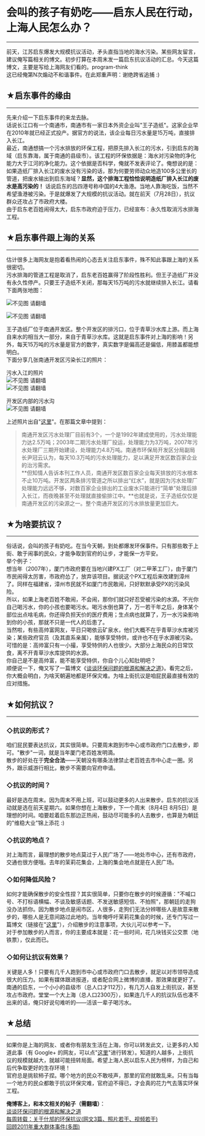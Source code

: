 # 会叫的孩子有奶吃——启东人民在行动，上海人民怎么办？ 

-----

 前天，江苏启东爆发大规模抗议活动，矛头直指当地的海水污染。某些网友留言，建议俺写篇相关的博文。初步打算在本周末发一篇启东抗议活动的汇总。今天这篇博文，主要是写给上海网友们看的。program-think  
 这已经俺第N次煽动不和谐事件。在此郑重声明：谢绝跨省追捕 :)  
   
 ## ★启东事件的缘由
--------

  
 先来介绍一下启东事件的来龙去脉。  
 话说长江口有一个南通市，南通市有一家日本外资企业叫"王子造纸"。这家企业早在2010年就已经正式投产。据官方的说法，该企业每日污水量是15万吨，直接排入长江。  
 最近，南通想搞一个污水排放的环保工程，把原先排入长江的污水，引到启东的海域（启东靠海，属于南通的县级市）。该工程的环保依据是：海水对污染物的净化能力大于江河的净化能力。这个依据是否科学，俺就不发表评论了。俺想说的是：如果造纸厂排入长江的废水没有污染的话，那为何要劳师动众地造100多公里长的管道，把废水输出到启东海域？**显然，这个排海工程恰恰说明造纸厂排入长江的废水是高污染的！** 
 话说启东的吕四港号称中国的4大渔港。当地人靠海吃饭，当然不希望渔港被污染。于是就爆发了大规模的抗议活动。就在前天（7月28日），抗议群众还攻占了市政府大楼。  
 由于启东老百姓闹得太大，启东市政府迫于压力，已经宣布：永久性取消污水排海工程。  
   
 ## ★启东事件跟上海的关系
-----------

  
 估计很多上海网友是抱着看热闹的心态去关注启东事件，殊不知此事跟上海的关系很密切。  
 污水排海的管道工程是取消了，启东老百姓赢得了阶段性胜利。但王子造纸厂并没有永久性停产。只要王子造纸不关闭，那每天15万吨的污水就继续排入长江。请看下面两张地图：  
   
 ![不见图 请翻墙](//lh4.googleusercontent.com/0gxr0_ip1d3I3xCoTmXPHAHjAgjcEblz5oapnRJDghPKHn6DS6k9PNCOW263xMXY0A7evqhuHhfuQVVoVNZwL02oIXDkvrmFSRdp97_z5qKJuBRdi4g)  
   
 ![不见图 请翻墙](//lh6.googleusercontent.com/H06Gg6qkm0j_qaeA3Apq449CdjG8-tZvOXNVe3lLh0TuAAkIRR8gJPsLpLlhr4Cwb4RmNKEBeR6DyVjsnfabhkfkr12001fbe6EAYVz13zqw_LzEjQ)  
   
 王子造纸厂位于南通开发区。整个开发区的排污口，位于青草沙水库上游。而上海自来水的相当大一部分，来自于青草沙水库。这就是启东事件对上海的影响！另外，每天15万吨的污水量是官方的数字，真实数字是偏高还是偏低，用膝盖都能想明白。  
 下面分享几张南通开发区污染长江的照片：  
   
 污水入江的照片  
 ![不见图 请翻墙](//lh5.googleusercontent.com/3xxHG8iGOIwXyQQ3BvD8ZPmRHsuvL5h3oqSrLvSNCS6B6vA0wtga_UuOhfx7dzGw0DygVa2WShbbJJY40vLIR7xodrUsFH5SXQmUYMAVGvWrt_nxMw)  
 ![不见图 请翻墙](//lh5.googleusercontent.com/VOLKh4btqZL1cHTtx4glZX8L67oqr-mJxvBgO-umRXEKPJzGX-vHQr_zBr5tRapZaBvgFU8fh3E9KWEEzCrxKqtLKINeqXqq4NvVHPkruKhMnPsGaw)  
   
 开发区内部的污水沟  
 ![不见图 请翻墙](//lh5.googleusercontent.com/ESgu3b9DTYB9BB-rN5Ku8zz8sBhq7c3Gc-nDaSVBbd5c60m2rYaax4TuLIS-e5jihNmFtcXt0eJ6ksAvAG1FPo3G8EU9Yi6QifS65OxBeUbKBq1jCw)  
   
 上述照片出自"[这里](http://www.wenhuinews.com/content-201204-202511.html)"。在那篇文章中提到：  
 
> 南通开发区污水处理厂目前有3个，一个是1992年建成使用的，污水处理能力达2.5万吨；2003年二期污水处理厂投运，处理能力为3万吨，2007年污水处理厂三期开始建设，处理能力4.8万吨。南通市环保局开发区分局副局长尹冠云认为，每天10.3万吨的污水处理能力，足以满足开发区数百家企业的治污需求。  
>  **但知情人告诉本刊工作人员，南通开发区数百家企业每天排放的污水根本不止10万吨。开发区两条排污管道之所以排出“红水”，就是因为污水处理厂处理能力远远不够，对数百家企业排出的工业废水只能进行“简单”处理后排入长江，而夜晚甚至不处理就直接偷排江中。**也就是说，王子造纸仅仅是南通开发区的污染源之一。整个南通开发区的污水排放量更加巨大。  
   
 ## ★为啥要抗议？
-------

  
 俗话说，会叫的孩子有奶吃。在当今天朝，到处都爆发环保事件。只有那些敢于上街、敢于闹事的民众，才能争取到官府的让步，才能保一方平安。  
 举个例子：  
 想当年（2007年），厦门市政府要在当地兴建PX工厂（对二甲苯工厂），由于厦门市民闹得太厉害，市政府怂了，放弃该项目。据说这个PX工程后来改建到漳州了。同样在福建省，漳州市民就不如厦门市民敢闹，只好默默承受PX的污染风险。  
 所以，如果上海老百姓不敢闹，不会闹，那你们就只好忍受被污染的水源。不光你自己喝污水，你的小孩也要喝污水。喝污水倒也算了，万一若干年之后，身体某个部位出点啥毛病，你还得负担天价的医疗费用；生点病也就算了，万一水污染影响到你的小孩，那就不只是一代人的后患了。  
 当然啦，有些高帅富网友，平日只喝依云矿泉水，他们大概不在乎青草沙水库被污染；某些政府官员（及其直系亲属），能够享受特供，或许也不在乎水源被污染。可惜的是：高帅富只有一小撮，享受特供的人也很少。大部分上海民众的日常饮食，离不开青草沙水库提供的水源。  
 你自己是不是高帅富，能不能享受特供，你自个儿心知肚明吧？  
 顺便说一下，俺又写了一篇博文《[谈谈环保问题的根源和解决之道](http://program-think.blogspot.com/2012/08/environment-pollution-in-china.html)》。看完之后，你大概会明白，为啥天朝遍地都是环保灾难。为啥上街抗议是咱屁民最直接有效的应对措施。  
   
 ## ★如何抗议？
------

  
 ### ◇抗议的形式？

  
 咱们屁民要表达抗议，其实很简单。只要周末跑到市中心或市政府门口去散步，即可。"散步"一词，就是当年厦门老百姓发明滴。  
 散步的好处在于**完全合法**——天朝没有哪条法律禁止老百姓去市中心走一圈。另外，跟示威游行相比，散步不需要向官府申请。  
   
 ### ◇抗议的时间？

  
 最好是选在周末。因为周末不用上班，可以鼓动更多的人出来散步。启东的抗议活动就是选在前天星期六。如果你想在上海散步，下一个周末（8月4日 8月5日）是理想的时间。咱要趁着启东那边正热闹，鼓动尽可能多的人去散步，也算是为朝廷的"维稳大业"锦上添花 :)  
   
 ### ◇抗议的地点？

  
 对上海而言，最理想的散步地点莫过于人民广场了——地处市中心，还有市政府，交通也很方便哦。去年的茉莉花集会，上海的集会地点就是在人民广场。  
   
 ### ◇如何降低风险？

  
 如何才能确保散步的安全性捏？其实很简单，只要你在散步的时候遵循："不喊口号、不打标语横幅、不谈及敏感话题、不发送敏感短信、不拍照"，那朝廷的走狗没办法抓你。因为散步地点是闹市区，人很多，走狗们无法分辨哪些人是故意来散步的，哪些人是无意间路过此地的。当年俺呼吁茉莉花集会的时候，还专门写过一篇博文（链接在"[这里](http://program-think.blogspot.com/2011/03/jasmine-revolution-how-to.html)"），介绍散步的注意事项，大伙儿可以参考一下。  
 对于参加散步的人而言，你的主要成本就是：花一些时间，花几块钱买公交票（地铁票），仅此而已。  
   
 ### ◇如何让抗议有效果？

  
 关键是人多！只要有几千人跑到市中心或市政府门口去散步，就足以对市领导造成很大的压力。如果有媒体跟进报道，或者配合网上微博的直播，那效果就更好了。  
 南通的启东，一个小小的县级市（总人口才112万），有几万人自发上街抗议，甚至攻占市政府。堂堂一个大上海（总人口2300万），如果连几千人的抗议队伍也凑不出来的话，俺只好说句难听的——活该一辈子喝污水。  
   
 ## ★总结
---

  
 如果你是上海的网友、或者你有朋友生活在上海，你可以转发此文，让更多的人知道此事（有 Google+ 的网友，可以点"[这里](https://plus.google.com/u/0/113559088971921339544/posts/BwhhZhMcm5P)"进行转发）。知道的人越多，上街抗议的规模就越大，就越可能扭转局面。希望上海人民以启东人民为榜样，为自己和后代争取更好的生存环境！  
 官府总是挑软柿子捏。哪个地方的民众不敢吱声，那里的官府就敢乱来。只有当每一个地方的民众都敢于抗议环保灾难，官府迫不得已，才会真的花力气去落实环保工程。  
   
 **俺博客上，和本文相关的帖子（需翻墙）**：  
 [谈谈环保问题的根源和解决之道](http://program-think.blogspot.com/2012/08/environment-pollution-in-china.html)  
 [每周转载：关于什邡的环保抗议(网文3篇、照片若干、视频若干)](http://program-think.blogspot.com/2012/07/weekly-share-11.html)  
 [回顾2011年重大群体事件(多图)](http://program-think.blogspot.com/2012/01/2011-mass-incidents.html) 
